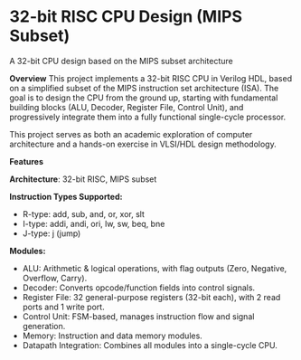 # 32-bit RISC CPU Design (MIPS Subset)
A 32-bit CPU design based on the MIPS subset architecture

**Overview**
This project implements a 32-bit RISC CPU in Verilog HDL, based on a simplified subset of the MIPS instruction set architecture (ISA). The goal is to design the CPU from the ground up, starting with fundamental building blocks (ALU, Decoder, Register File, Control Unit), and progressively integrate them into a fully functional single-cycle processor.

This project serves as both an academic exploration of computer architecture and a hands-on exercise in VLSI/HDL design methodology.

**Features**

**Architecture**: 32-bit RISC, MIPS subset

**Instruction Types Supported:**

- R-type: add, sub, and, or, xor, slt
- I-type: addi, andi, ori, lw, sw, beq, bne
- J-type: j (jump)

**Modules:**

- ALU: Arithmetic & logical operations, with flag outputs (Zero, Negative, Overflow, Carry).
- Decoder: Converts opcode/function fields into control signals.
- Register File: 32 general-purpose registers (32-bit each), with 2 read ports and 1 write port.
- Control Unit: FSM-based, manages instruction flow and signal generation.
- Memory: Instruction and data memory modules.
- Datapath Integration: Combines all modules into a single-cycle CPU.
